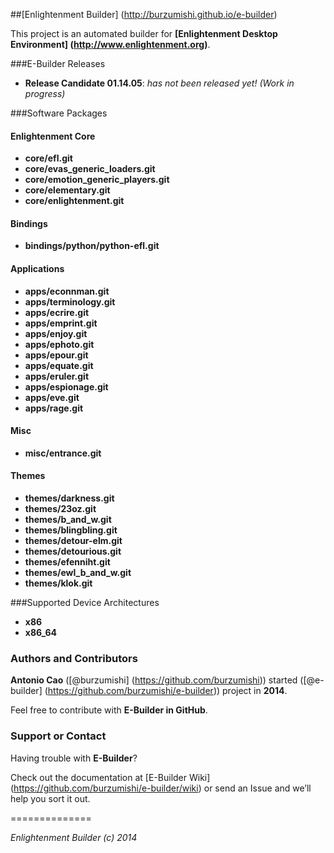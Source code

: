##[Enlightenment Builder] (http://burzumishi.github.io/e-builder)

This project is an automated builder for **[Enlightenment Desktop Environment] (http://www.enlightenment.org)**.


###E-Builder Releases

 * **Release Candidate 01.14.05**: _has not been released yet! (Work in progress)_


###Software Packages

#### Enlightenment Core

- **core/efl.git**
- **core/evas_generic_loaders.git**
- **core/emotion_generic_players.git**
- **core/elementary.git**
- **core/enlightenment.git**

#### Bindings

- **bindings/python/python-efl.git**

#### Applications

- **apps/econnman.git**
- **apps/terminology.git**
- **apps/ecrire.git**
- **apps/emprint.git**
- **apps/enjoy.git**
- **apps/ephoto.git**
- **apps/epour.git**
- **apps/equate.git**
- **apps/eruler.git**
- **apps/espionage.git**
- **apps/eve.git**
- **apps/rage.git**

#### Misc

- **misc/entrance.git**

#### Themes

- **themes/darkness.git**
- **themes/23oz.git**
- **themes/b_and_w.git**
- **themes/blingbling.git**
- **themes/detour-elm.git**
- **themes/detourious.git**
- **themes/efenniht.git**
- **themes/ewl_b_and_w.git**
- **themes/klok.git**


###Supported Device Architectures

 - **x86**
 - **x86_64**


### Authors and Contributors

**Antonio Cao** ([@burzumishi] (https://github.com/burzumishi)) started ([@e-builder] (https://github.com/burzumishi/e-builder)) project in **2014**.

Feel free to contribute with **E-Builder in GitHub**.


### Support or Contact

Having trouble with **E-Builder**?

Check out the documentation at [E-Builder Wiki] (https://github.com/burzumishi/e-builder/wiki) or send an Issue and we’ll help you sort it out.

==============

_Enlightenment Builder (c) 2014_
